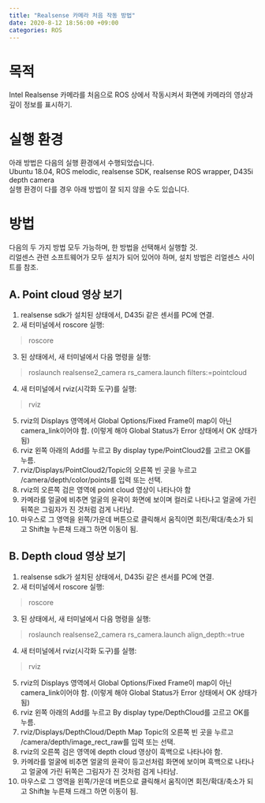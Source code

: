 ```yaml
---
title: "Realsense 카메라 처음 작동 방법"
date: 2020-8-12 18:56:00 +09:00
categories: ROS
---
```


# 목적
Intel Realsense 카메라를 처음으로 ROS 상에서 작동시켜서 화면에 카메라의 영상과 깊이 정보를 표시하기.

# 실행 환경
아래 방법은 다음의 실행 환경에서 수행되었습니다.   
Ubuntu 18.04, ROS melodic, realsense SDK, realsense ROS wrapper, D435i depth camera   
실행 환경이 다를 경우 아래 방법이 잘 되지 않을 수도 있습니다.

# 방법
다음의 두 가지 방법 모두 가능하며, 한 방법을 선택해서 실행할 것.   
리얼센스 관련 소프트웨어가 모두 설치가 되어 있어야 하며, 설치 방법은 리얼센스 사이트를 참조.   

## A. Point cloud 영상 보기
1. realsense sdk가 설치된 상태에서, D435i 같은 센서를 PC에 연결.
2. 새 터미널에서 roscore 실행:
> roscore
3. 된 상태에서, 새 터미널에서 다음 명령을 실행:
> roslaunch realsense2_camera rs_camera.launch filters:=pointcloud
4. 새 터미널에서 rviz(시각화 도구)를 실행:
> rviz
5. rviz의 Displays 영역에서 Global Options/Fixed Frame이 map이 아닌 camera_link이어야 함.
   (이렇게 해야 Global Status가 Error 상태에서 OK 상태가 됨)
6. rviz 왼쪽 아래의 Add를 누르고 By display type/PointCloud2를 고르고 OK를 누름.
7. rviz/Displays/PointCloud2/Topic의 오른쪽 빈 곳을 누르고 /camera/depth/color/points를 입력 또는 선택.
8. rviz의 오른쪽 검은 영역에 point cloud 영상이 나타나야 함
9. 카메라를 얼굴에 비추면 얼굴의 윤곽이 화면에 보이며 컬러로 나타나고 얼굴에 가린 뒤쪽은 그림자가 진 것처럼 검게 나타남.
10. 마우스로 그 영역을 왼쪽/가운데 버튼으로 클릭해서 움직이면 회전/확대/축소가 되고 Shift늘 누른채 드래그 하면 이동이 됨. 

## B. Depth cloud 영상 보기
1. realsense sdk가 설치된 상태에서, D435i 같은 센서를 PC에 연결.
2. 새 터미널에서 roscore 실행:
> roscore
3. 된 상태에서, 새 터미널에서 다음 명령을 실행:
> roslaunch realsense2_camera rs_camera.launch align_depth:=true
4. 새 터미널에서 rviz(시각화 도구)를 실행:
> rviz
5. rviz의 Displays 영역에서 Global Options/Fixed Frame이 map이 아닌 camera_link이어야 함.
   (이렇게 해야 Global Status가 Error 상태에서 OK 상태가 됨)
6. rviz 왼쪽 아래의 Add를 누르고 By display type/DepthCloud를 고르고 OK를 누름.
7. rviz/Displays/DepthCloud/Depth Map Topic의 오른쪽 빈 곳을 누르고 /camera/depth/image_rect_raw를 입력 또는 선택.
8. rviz의 오른쪽 검은 영역에 depth cloud 영상이 흑백으로 나타나야 함.
9. 카메라를 얼굴에 비추면 얼굴의 윤곽이 등고선처럼 화면에 보이며 흑백으로 나타나고 얼굴에 가린 뒤쪽은 그림자가 진 것처럼 검게 나타남.
10. 마우스로 그 영역을 왼쪽/가운데 버튼으로 클릭해서 움직이면 회전/확대/축소가 되고 Shift늘 누른채 드래그 하면 이동이 됨. 

